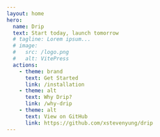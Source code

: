 ```yaml
---
layout: home
hero:
  name: Drip
  text: Start today, launch tomorrow
  # tagline: Lorem ipsum...
  # image:
  #   src: /logo.png
  #   alt: VitePress
  actions:
    - theme: brand
      text: Get Started
      link: /installation
    - theme: alt
      text: Why Drip?
      link: /why-drip
    - theme: alt
      text: View on GitHub
      link: https://github.com/xstevenyung/drip
---
```

